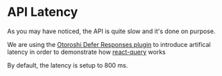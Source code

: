 # API Latency

As you may have noticed, the API is quite slow and it's done on purpose. 

We are using the [Otoroshi Defer Responses plugin](https://maif.github.io/otoroshi/manual/plugins/built-in-plugins.html#otoroshi.next.plugins.NgDeferPlugin) 
to introduce artifical latency in order to demonstrate how [react-query](https://tanstack.com/query/latest/docs/framework/react/overview) works

By default, the latency is setup to 800 ms.